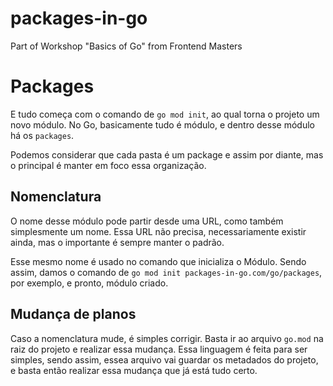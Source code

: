 # packages-in-go
Part of Workshop "Basics of Go" from Frontend Masters

# Packages

E tudo começa com o comando de `go mod init`, ao qual torna o projeto um novo módulo. No Go, basicamente tudo é módulo, e dentro desse módulo há os `packages`.

Podemos considerar que cada pasta é um package e assim por diante, mas o principal é manter em foco essa organização.

## Nomenclatura

O nome desse módulo pode partir desde uma URL, como também simplesmente um nome. Essa URL não precisa, necessariamente existir ainda, mas o importante é sempre manter o padrão.

Esse mesmo nome é usado no comando que inicializa o Módulo. Sendo assim, damos o comando de `go mod init packages-in-go.com/go/packages`, por exemplo, e pronto, módulo criado.

## Mudança de planos

Caso a nomenclatura mude, é simples corrigir. Basta ir ao arquivo `go.mod` na raiz do projeto e realizar essa mudança. Essa linguagem é feita para ser simples, sendo assim, essea arquivo vai guardar os metadados do projeto, e basta então realizar essa mudança que já está tudo certo.
